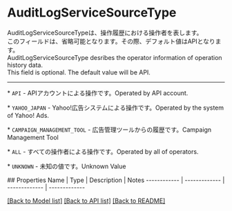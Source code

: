 # AuditLogServiceSourceType

<div lang=\"ja\">AuditLogServiceSourceTypeは、操作履歴における操作者を表します。<br> このフィールドは、省略可能となります。その際、デフォルト値はAPIとなります。</div> <div lang=\"en\">AuditLogServiceSourceType desribes the operator information of operation history data.<br> This field is optional. The default value will be API.</div> <hr> <p>* <code>API</code> - <span lang=\"ja\">APIアカウントによる操作です。</span><span lang=\"en\">Operated by API account.</span></p> <p>* <code>YAHOO_JAPAN</code> - <span lang=\"ja\">Yahoo!広告システムによる操作です。</span><span lang=\"en\">Operated by the system of Yahoo! Ads.</span></p> <p>* <code>CAMPAIGN_MANAGEMENT_TOOL</code> - <span lang=\"ja\">広告管理ツールからの履歴です。</span><span lang=\"en\">Campaign Management Tool</span></p> <p>* <code>ALL</code> - <span lang=\"ja\">すべての操作者による操作です。</span><span lang=\"en\">Operated by all of operators.</span></p> <p>* <code>UNKNOWN</code> - <span lang=\"ja\">未知の値です。</span><span lang=\"en\">Unknown Value</span></p> 
## Properties
Name | Type | Description | Notes
------------ | ------------- | ------------- | -------------

[[Back to Model list]](../README.md#documentation-for-models) [[Back to API list]](../README.md#documentation-for-api-endpoints) [[Back to README]](../README.md)


